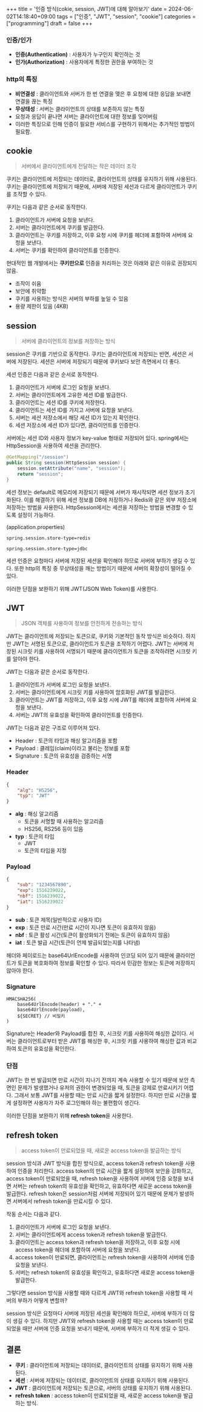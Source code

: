 +++
title = '인증 방식(cokie, session, JWT)에 대해 알아보기'
date = 2024-06-02T14:18:40+09:00
tags = ["인증", "JWT", "session", "cookie"]
categories = ["programming"]
draft = false
+++

### 인증/인가

-   **인증(Authentication)** : 사용자가 누구인지 확인하는 것
-   **인가(Authorization)** : 사용자에게 특정한 권한을 부여하는 것

### http의 특징

-   **비연결성** : 클라이언트와 서버가 한 번 연결을 맺은 후 요청에 대한 응답을 보내면 연결을 끊는 특징
-   **무상태성** : 서버는 클라이언트의 상태를 보존하지 않는 특징
-   요청과 응답이 끝나면 서버는 클라이언트에 대한 정보를 잊어버림
-   이러한 특징으로 인해 인증이 필요한 서비스를 구현하기 위해서는 추가적인 방법이 필요함.

## cookie

> 서버에서 클라이언트에게 전달하는 작은 데이터 조각

쿠키는 클라이언트에 저장되는 데이터로, 클라이언트의 상태를 유지하기 위해 사용된다. 쿠키는 클라이언트에 저장되기 때문에, 서버에 저장된 세션과 다르게 클라이언트가 쿠키를 조작할 수 있다.

쿠키는 다음과 같은 순서로 동작한다.

1. 클라이언트가 서버에 요청을 보낸다.
2. 서버는 클라이언트에게 쿠키를 발급한다.
3. 클라이언트는 쿠키를 저장하고, 이후 요청 시에 쿠키를 헤더에 포함하여 서버에 요청을 보낸다.
4. 서버는 쿠키를 확인하여 클라이언트를 인증한다.

현대적인 웹 개발에서는 **쿠키만으로** 인증을 처리하는 것은 아래와 같은 이유로 권장되지 않음.

-   조작이 쉬움
-   보안에 취약함
-   쿠키를 사용하는 방식은 서버의 부하를 높일 수 있음
-   용량 제한이 있음 (4KB)

## session

> 서버에 클라이언트의 정보를 저장하는 방식

session은 쿠키를 기반으로 동작한다. 쿠키는 클라이언트에 저장되는 반면, 세션은 서버에 저장된다. 세션은 서버에 저장되기 때문에 쿠키보다 보안 측면에서 더 좋다.

세션 인증은 다음과 같은 순서로 동작한다.

1. 클라이언트가 서버에 로그인 요청을 보낸다.
2. 서버는 클라이언트에게 고유한 세션 ID를 발급한다.
3. 클라이언트는 세션 ID를 쿠키에 저장한다.
4. 클라이언트는 세션 ID를 가지고 서버에 요청을 보낸다.
5. 서버는 세션 저장소에서 해당 세션 ID가 있는지 확인한다.
6. 세션 저장소에 세션 ID가 있다면, 클라이언트를 인증한다.

서버에는 세션 ID와 사용자 정보가 key-value 형태로 저장되어 있다. spring에서는 HttpSession을 사용하여 세션을 관리한다.

```java
@GetMapping("/session")
public String session(HttpSession session) {
    session.setAttribute("name", "session");
    return "session";
}
```

세션 정보는 default로 메모리에 저장되기 때문에 서버가 재시작되면 세션 정보가 초기화된다. 이를 해결하기 위해 세션 정보를 DB에 저장하거나 Redis와 같은 외부 저장소에 저장하는 방법을 사용한다. HttpSession에서는 세션을 저장하는 방법을 변경할 수 있도록 설정이 가능하다.

(application.properties)

```properties
spring.session.store-type=redis
```

```properties
spring.session.store-type=jdbc
```

세션 인증은 요청마다 서버에 저장된 세션을 확인해야 하므로 서버에 부하가 생길 수 있다. 또한 http의 특징 중 무상태성을 깨는 방법이기 때문에 서버의 확장성이 떨어질 수 있다.

이러한 단점을 보완하기 위해 JWT(JSON Web Token)를 사용한다.

## JWT

> JSON 객체를 사용하여 정보를 안전하게 전송하는 방식

JWT는 클라이언트에 저장되는 토큰으로, 쿠키와 기본적인 동작 방식은 비슷하다. 하지만 JWT는 서명된 토큰으로, 클라이언트가 토큰을 조작하기 어렵다. JWT는 서버에 저장된 시크릿 키를 사용하여 서명되기 때문에 클라이언트가 토큰을 조작하려면 시크릿 키를 알아야 한다.

JWT는 다음과 같은 순서로 동작한다.

1. 클라이언트가 서버에 로그인 요청을 보낸다.
2. 서버는 클라이언트에게 시크릿 키를 사용하여 암호화된 JWT를 발급한다.
3. 클라이언트는 JWT를 저장하고, 이후 요청 시에 JWT를 헤더에 포함하여 서버에 요청을 보낸다.
4. 서버는 JWT의 유효성을 확인하여 클라이언트를 인증한다.

JWT는 다음과 같은 구조로 이루어져 있다.

-   Header : 토큰의 타입과 해싱 알고리즘을 포함
-   Payload : 클레임(claim)이라고 불리는 정보를 포함
-   Signature : 토큰의 유효성을 검증하는 서명

### Header

```json
{
    "alg": "HS256",
    "typ": "JWT"
}
```

-   **alg** : 해싱 알고리즘
    -   토큰을 서명할 때 사용하는 알고리즘
    -   HS256, RS256 등이 있음
-   **typ** : 토큰의 타입
    -   JWT
    -   토큰의 타입을 지정

### Payload

```json
{
    "sub": "1234567890",
    "exp": 1516239022,
    "nbf": 1516239022,
    "iat": 1516239022
}
```

-   **sub** : 토큰 제목(일반적으로 사용자 ID)
-   **exp** : 토큰 만료 시간(만료 시간이 지나면 토큰이 유효하지 않음)
-   **nbf** : 토큰 활성 시간(토큰이 활성화되기 전에는 토큰이 유효하지 않음)
-   **iat** : 토큰 발급 시간(토큰이 언제 발급되었는지를 나타냄)

헤더와 페이로드는 base64UrlEncode를 사용하여 인코딩 되어 있기 때문에 클라이언트가 토큰을 복호화하여 정보를 확인할 수 있다. 따라서 민감한 정보는 토큰에 저장하지 않아야 한다.

### Signature

```
HMACSHA256(
    base64UrlEncode(header) + "." +
    base64UrlEncode(payload),
    ${SECRET} // 비밀키
)
```

Signature는 Header와 Payload를 합친 후, 시크릿 키를 사용하여 해싱한 값이다. 서버는 클라이언트로부터 받은 JWT를 해싱한 후, 시크릿 키를 사용하여 해싱한 값과 비교하여 토큰의 유효성을 확인한다.

### 단점

JWT는 한 번 발급되면 만료 시간이 지나기 전까지 계속 사용할 수 있기 때문에 보안 측면인 문제가 발생했거나 유저의 권한이 변경되었을 때, 토큰을 강제로 만료시키기 어렵다. 그래서 보통 JWT를 사용할 때는 만료 시간을 짧게 설정한다. 하지만 만료 시간을 짧게 설정하면 사용자가 자주 로그인해야 하는 불편함이 생긴다.

이러한 단점을 보완하기 위해 **refresh token**을 사용한다.

## refresh token

> access token이 만료되었을 때, 새로운 access token을 발급하는 방식

session 방식과 JWT 방식을 합친 방식으로, access token과 refresh token을 사용하여 인증을 처리한다. access token의 만료 시간을 짧게 설정하여 보안을 강화하고, access token이 만료되었을 때, refresh token을 사용하여 서버에 인증 요청을 보내면 서버는 refresh token의 유효성을 확인하고, 유효하다면 새로운 access token을 발급한다. refresh token은 session처럼 서버에 저장되어 있기 때문에 문제가 발생하면 서버에서 refresh token을 만료시킬 수 있다.

작동 순서는 다음과 같다.

1. 클라이언트가 서버에 로그인 요청을 보낸다.
2. 서버는 클라이언트에게 access token과 refresh token을 발급한다.
3. 클라이언트는 access token과 refresh token을 저장하고, 이후 요청 시에 access token을 헤더에 포함하여 서버에 요청을 보낸다.
4. access token이 만료되면, 클라이언트는 refresh token을 사용하여 서버에 인증 요청을 보낸다.
5. 서버는 refresh token의 유효성을 확인하고, 유효하다면 새로운 access token을 발급한다.

그렇다면 session 방식을 사용할 때와 다르게 JWT와 refresh token을 사용할 때 서버의 부하가 어떻게 변할까?

session 방식은 요청마다 서버에 저장된 세션을 확인해야 하므로, 서버에 부하가 더 많이 생길 수 있다. 하지만 JWT와 refresh token을 사용할 때는 access token이 만료되었을 때만 서버에 인증 요청을 보내기 때문에, 서버에 부하가 더 적게 생길 수 있다.

## 결론

-   **쿠키** : 클라이언트에 저장되는 데이터로, 클라이언트의 상태를 유지하기 위해 사용된다.
-   **세션** : 서버에 저장되는 데이터로, 클라이언트의 상태를 유지하기 위해 사용된다.
-   **JWT** : 클라이언트에 저장되는 토큰으로, 서버의 상태를 유지하기 위해 사용된다.
-   **refresh token** : access token이 만료되었을 때, 새로운 access token을 발급하는 방식.
